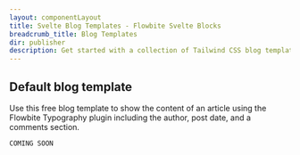 ```yaml
---
layout: componentLayout
title: Svelte Blog Templates - Flowbite Svelte Blocks
breadcrumb_title: Blog Templates
dir: publisher
description: Get started with a collection of Tailwind CSS blog templates, themes, and article layouts to publish content crafted with built-in SEO optimization.
---
```


## Default blog template
  Use this free blog template to show the content of an article using the Flowbite Typography plugin
  including the author, post date, and a comments section.


```svelte example hideOutput
COMING SOON
```
